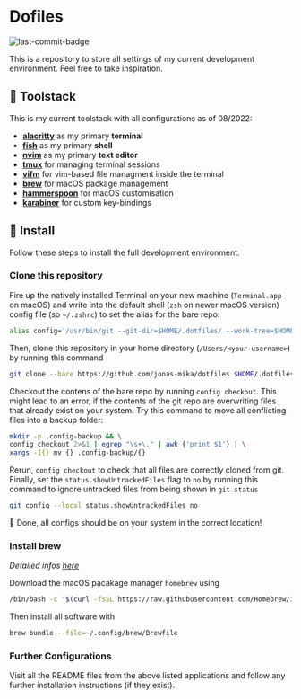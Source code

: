 # Dofiles

![last-commit-badge](https://img.shields.io/github/last-commit/jonas-mika/dotfiles)

This is a repository to store all settings of my current development environment. 
Feel free to take inspiration.

## :hammer: Toolstack 

This is my current toolstack with all configurations as of 08/2022:

- [**alacritty**](https://github.com/jonas-mika/dotfiles/tree/main/.config/alacritty) as my primary **terminal**
- [**fish**](https://github.com/jonas-mika/dotfiles/tree/main/.config/fish) as my primary **shell**
- [**nvim**](https://github.com/jonas-mika/dotfiles/tree/main/.config/nvim) as my primary **text editor**
- [**tmux**](https://github.com/jonas-mika/dotfiles/tree/main/.config/tmux) for managing terminal sessions
- [**vifm**](https://github.com/jonas-mika/dotfiles/tree/main/.config/vifm) for vim-based file managment inside the terminal
- [**brew**](https://github.com/jonas-mika/dotfiles/tree/main/.config/brew) for macOS package management
- [**hammerspoon**](https://github.com/jonas-mika/dotfiles/tree/main/.config/hammerspoon) for macOS customisation
- [**karabiner**](https://github.com/jonas-mika/dotfiles/tree/main/.config/karabiner) for custom key-bindings

## :battery: Install

Follow these steps to install the full development environment.

### Clone this repository 

Fire up the natively installed Terminal on your new machine (`Terminal.app` on macOS) and write into the default shell (`zsh` on newer macOS version) config file (so `~/.zshrc`) to set the alias for the bare repo:

```bash
alias config='/usr/bin/git --git-dir=$HOME/.dotfiles/ --work-tree=$HOME'
```

Then, clone this repository in your home directory (`/Users/<your-username>`) by running this command

```bash
git clone --bare https://github.com/jonas-mika/dotfiles $HOME/.dotfiles
```

Checkout the contens of the bare repo by running `config checkout`. This might lead to an error, if the contents of the git repo are overwriting files that already exist on your system. 
Try this command to move all conflicting files into a backup folder:

```bash
mkdir -p .config-backup && \
config checkout 2>&1 | egrep "\s+\." | awk {'print $1'} | \
xargs -I{} mv {} .config-backup/{}
```

Rerun, `config checkout` to check that all files are correctly cloned from git. 
Finally, set the `status.showUntrackedFiles` flag to `no` by running this command to ignore untracked files from being shown in `git status`

```bash
git config --local status.showUntrackedFiles no
```

:partying_face: Done, all configs should be on your system in the correct location!

### Install brew

*Detailed infos [here](https://github.com/jonas-mika/dotfiles/tree/main/.config/brew)*

Download the macOS pacakage manager `homebrew` using

```bash
/bin/bash -c "$(curl -fsSL https://raw.githubusercontent.com/Homebrew/install/HEAD/install.sh)"
```

Then install all software with

```bash
brew bundle --file=~/.config/brew/Brewfile
```

### Further Configurations

Visit all the README files from the above listed applications and follow any further installation instructions (if they exist).
